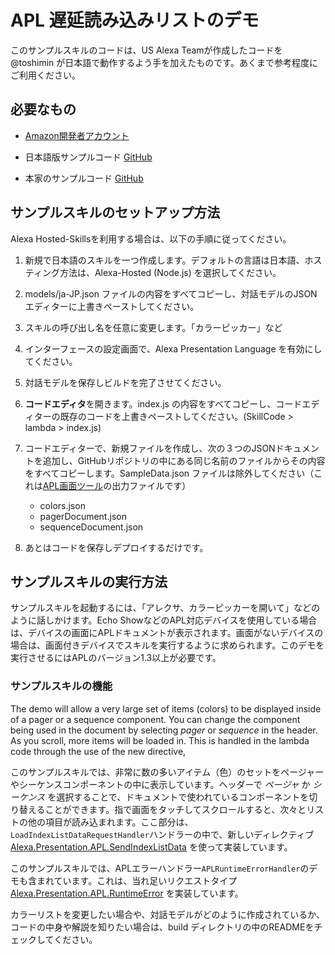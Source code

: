 # APL 遅延読み込みリストのデモ

このサンプルスキルのコードは、US Alexa Teamが作成したコードを@toshimin が日本語で動作するよう手を加えたものです。あくまで参考程度にご利用ください。

## 必要なもの
*  [Amazon開発者アカウント](http://developer.amazon.com/alexa)

* 日本語版サンプルコード [GitHub](https://github.com/toshimin/alexa-cookbook/tree/master/feature-demos/apl/skill-demo-lazy-load-lists)

* 本家のサンプルコード [GitHub](https://github.com/alexa/alexa-cookbook/tree/master/feature-demos/apl/skill-demo-lazy-load-lists)


## サンプルスキルのセットアップ方法
Alexa Hosted-Skillsを利用する場合は、以下の手順に従ってください。

1. 新規で日本語のスキルを一つ作成します。デフォルトの言語は日本語、ホスティング方法は、Alexa-Hosted (Node.js) を選択してください。
2. models/ja-JP.json ファイルの内容をすべてコピーし、対話モデルのJSONエディターに上書きペーストしてください。
3. スキルの呼び出し名を任意に変更します。「カラーピッカー」など
4. インターフェースの設定画面で、Alexa Presentation Language を有効にしてください。
5. 対話モデルを保存しビルドを完了させてください。
6. **コードエディタ**を開きます。index.js の内容をすべてコピーし、コードエディターの既存のコードを上書きペーストしてください。(SkillCode > lambda > index.js)
7. コードエディターで、新規ファイルを作成し、次の３つのJSONドキュメントを追加し、GitHubリポジトリの中にある同じ名前のファイルからその内容をすべてコピーします。SampleData.json ファイルは除外してください（これは[APL画面ツール](https://developer.amazon.com/alexa/console/ask/displays)の出力ファイルです）

   * colors.json
   * pagerDocument.json
   * sequenceDocument.json

7. あとはコードを保存しデプロイするだけです。

## サンプルスキルの実行方法

サンプルスキルを起動するには、「アレクサ、カラーピッカーを開いて」などのように話しかけます。Echo ShowなどのAPL対応デバイスを使用している場合は、デバイスの画面にAPLドキュメントが表示されます。画面がないデバイスの場合は、画面付きデバイスでスキルを実行するように求められます。このデモを実行させるにはAPLのバージョン1.3以上が必要です。

### サンプルスキルの機能

The demo will allow a very large set of items (colors) to be displayed inside of a pager or a sequence component. You can change the component being used in the document by selecting *pager* or *sequence* in the header. As you scroll, more items will be loaded in. This is handled in the lambda code through the use of the new directive,

このサンプルスキルでは、非常に数の多いアイテム（色）のセットをページャーやシーケンスコンポーネントの中に表示しています。ヘッダーで *ページャ* か *シーケンス* を選択することで、ドキュメントで使われているコンポーネントを切り替えることができます。指で画面をタッチしてスクロールすると、次々とリストの他の項目が読み込まれます。ここ部分は、 `LoadIndexListDataRequestHandler`ハンドラーの中で、新しいディレクティブ [Alexa.Presentation.APL.SendIndexListData](https://developer.amazon.com/ja-JP/docs/alexa/alexa-presentation-language/apl-interface.html#sendindexlistdata-directive) を使って実装しています。


このサンプルスキルでは、APLエラーハンドラー`APLRuntimeErrorHandler`のデモも含まれています。これは、当れ足いリクエストタイプ [Alexa.Presentation.APL.RuntimeError](https://developer.amazon.com/ja-JP/docs/alexa/alexa-presentation-language/apl-interface.html#runtimeerror-request) を実装しています。

カラーリストを変更したい場合や、対話モデルがどのように作成されているか、コードの中身や解説を知りたい場合は、build ディレクトリの中のREADMEをチェックしてください。
